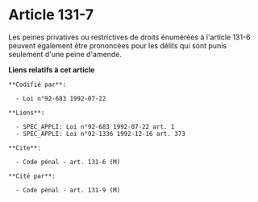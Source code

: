 # Article 131-7

Les peines privatives ou restrictives de droits énumérées à l'article 131-6 peuvent également être prononcées pour les délits
qui sont punis seulement d'une peine d'amende.

**Liens relatifs à cet article**

	**Codifié par**:

	  - Loi n°92-683 1992-07-22

	**Liens**:

	  - SPEC_APPLI: Loi n°92-683 1992-07-22 art. 1
	  - SPEC_APPLI: Loi n°92-1336 1992-12-16 art. 373

	**Cite**:

	  - Code pénal - art. 131-6 (M)

	**Cité par**:

	  - Code pénal - art. 131-9 (M)
